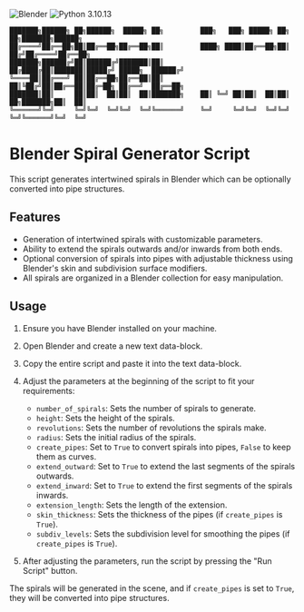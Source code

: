 ![Blender](https://img.shields.io/badge/Blender-orange)
![Python 3.10.13](https://img.shields.io/badge/Python-3.10.13-blue)
```
███████╗██████╗ ██╗██████╗  █████╗ ██╗         ███╗   ███╗ █████╗ ██╗  ██╗███████╗██████╗ 
██╔════╝██╔══██╗██║██╔══██╗██╔══██╗██║         ████╗ ████║██╔══██╗██║ ██╔╝██╔════╝██╔══██╗
███████╗██████╔╝██║██████╔╝███████║██║         ██╔████╔██║███████║█████╔╝ █████╗  ██████╔╝
╚════██║██╔═══╝ ██║██╔══██╗██╔══██║██║         ██║╚██╔╝██║██╔══██║██╔═██╗ ██╔══╝  ██╔══██╗
███████║██║     ██║██║  ██║██║  ██║███████╗    ██║ ╚═╝ ██║██║  ██║██║  ██╗███████╗██║  ██║
╚══════╝╚═╝     ╚═╝╚═╝  ╚═╝╚═╝  ╚═╝╚══════╝    ╚═╝     ╚═╝╚═╝  ╚═╝╚═╝  ╚═╝╚══════╝╚═╝  ╚═╝
```

# Blender Spiral Generator Script

This script generates intertwined spirals in Blender which can be optionally converted into pipe structures.

## Features

- Generation of intertwined spirals with customizable parameters.
- Ability to extend the spirals outwards and/or inwards from both ends.
- Optional conversion of spirals into pipes with adjustable thickness using Blender's skin and subdivision surface modifiers.
- All spirals are organized in a Blender collection for easy manipulation.

## Usage

1. Ensure you have Blender installed on your machine.
2. Open Blender and create a new text data-block.
3. Copy the entire script and paste it into the text data-block.
4. Adjust the parameters at the beginning of the script to fit your requirements:
    - `number_of_spirals`: Sets the number of spirals to generate.
    - `height`: Sets the height of the spirals.
    - `revolutions`: Sets the number of revolutions the spirals make.
    - `radius`: Sets the initial radius of the spirals.
    - `create_pipes`: Set to `True` to convert spirals into pipes, `False` to keep them as curves.
    - `extend_outward`: Set to `True` to extend the last segments of the spirals outwards.
    - `extend_inward`: Set to `True` to extend the first segments of the spirals inwards.
    - `extension_length`: Sets the length of the extension.
    - `skin_thickness`: Sets the thickness of the pipes (if `create_pipes` is `True`).
    - `subdiv_levels`: Sets the subdivision level for smoothing the pipes (if `create_pipes` is `True`).

5. After adjusting the parameters, run the script by pressing the "Run Script" button.

The spirals will be generated in the scene, and if `create_pipes` is set to `True`, they will be converted into pipe structures.

